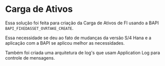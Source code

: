 # Carga de Ativos #

Essa solução foi feita para criação da Carga de Ativos de FI usando a BAPI `BAPI_FIXEDASSET_OVRTAKE_CREATE`.

Essa necessidade se deu ao fato de mudanças da versão S/4 Hana e a aplicação com a BAPI se aplicou melhor as necessidades.

Também foi criada uma arquitetura de log's que usam Application Log para controle de mensagens.
